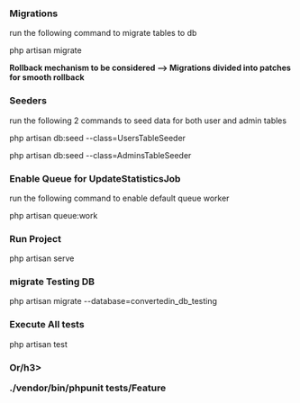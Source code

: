 
<h3>Migrations</h3>
<p>run the following command to migrate tables to db</p>
<p>php artisan migrate</p>
<b>Rollback mechanism to be considered --> Migrations divided into patches for smooth rollback</b><br>

<h3>Seeders</h3>
<p>run the following 2 commands to seed data for both user and admin tables</p>

<p>php artisan db:seed --class=UsersTableSeeder</p>
<p>php artisan db:seed --class=AdminsTableSeeder</p>

<h3>Enable Queue for UpdateStatisticsJob</h3>
<p>run the following command to enable default queue worker</p>
<p>php artisan queue:work</p>

<h3>Run Project</h3>
<p>php artisan serve</p>

<h3>migrate Testing DB</h3>
<p>php artisan migrate --database=convertedin_db_testing</p>

<h3>Execute All tests</h3>
<p>php artisan test</p>

<h3>Or/h3>
<p>./vendor/bin/phpunit tests/Feature</p>
